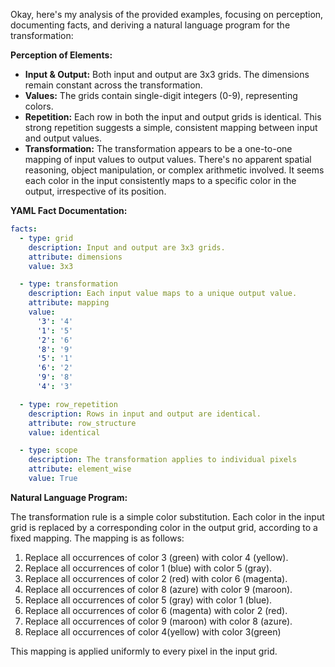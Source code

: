 Okay, here's my analysis of the provided examples, focusing on perception, documenting facts, and deriving a natural language program for the transformation:

**Perception of Elements:**

*   **Input & Output:** Both input and output are 3x3 grids. The dimensions remain constant across the transformation.
*   **Values:** The grids contain single-digit integers (0-9), representing colors.
*   **Repetition:** Each row in both the input and output grids is identical. This strong repetition suggests a simple, consistent mapping between input and output values.
*   **Transformation:** The transformation appears to be a one-to-one mapping of input values to output values. There's no apparent spatial reasoning, object manipulation, or complex arithmetic involved.  It seems each color in the input consistently maps to a specific color in the output, irrespective of its position.

**YAML Fact Documentation:**


```yaml
facts:
  - type: grid
    description: Input and output are 3x3 grids.
    attribute: dimensions
    value: 3x3

  - type: transformation
    description: Each input value maps to a unique output value.
    attribute: mapping
    value:
      '3': '4'
      '1': '5'
      '2': '6'
      '8': '9'
      '5': '1'
      '6': '2'
      '9': '8'
      '4': '3'

  - type: row_repetition
    description: Rows in input and output are identical.
    attribute: row_structure
    value: identical

  - type: scope
    description: The transformation applies to individual pixels
    attribute: element_wise
    value: True

```


**Natural Language Program:**

The transformation rule is a simple color substitution.  Each color in the input grid is replaced by a corresponding color in the output grid, according to a fixed mapping. The mapping is as follows:

1.  Replace all occurrences of color 3 (green) with color 4 (yellow).
2.  Replace all occurrences of color 1 (blue) with color 5 (gray).
3.  Replace all occurrences of color 2 (red) with color 6 (magenta).
4.  Replace all occurrences of color 8 (azure) with color 9 (maroon).
5.  Replace all occurrences of color 5 (gray) with color 1 (blue).
6.  Replace all occurrences of color 6 (magenta) with color 2 (red).
7.  Replace all occurrences of color 9 (maroon) with color 8 (azure).
8. Replace all occurrences of color 4(yellow) with color 3(green)

This mapping is applied uniformly to every pixel in the input grid.
